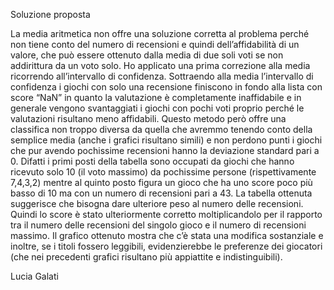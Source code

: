 Soluzione proposta

La media aritmetica non offre una soluzione corretta al problema perché non tiene conto del numero di recensioni e quindi dell’affidabilità di un valore, che può essere ottenuto dalla media di due soli voti se non addirittura da un voto solo.
Ho applicato una prima correzione alla media ricorrendo all’intervallo di confidenza. Sottraendo alla media l’intervallo di confidenza i giochi con solo una recensione finiscono in fondo alla lista con score “NaN” in quanto la valutazione è completamente inaffidabile e in generale vengono svantaggiati i giochi con pochi voti proprio perché le valutazioni risultano meno affidabili.
Questo metodo però offre una classifica non troppo diversa da quella che avremmo tenendo conto della semplice media (anche i grafici risultano simili) e non perdono punti i giochi che pur avendo pochissime recensioni hanno la deviazione standard pari a 0. Difatti i primi posti della tabella sono occupati da giochi che hanno ricevuto solo 10 (il voto massimo) da pochissime persone (rispettivamente 7,4,3,2) mentre al quinto posto figura un gioco che ha uno score poco più basso di 10 ma con un numero di recensioni pari a 43.
La tabella ottenuta suggerisce che bisogna dare ulteriore peso al numero delle recensioni. Quindi lo score è stato ulteriormente corretto moltiplicandolo per il rapporto tra il numero delle recensioni del singolo gioco e il numero di recensioni massimo. Il grafico ottenuto mostra che c’è stata una modifica sostanziale e inoltre, se i titoli fossero leggibili, evidenzierebbe le preferenze dei giocatori (che nei precedenti grafici risultano più appiattite e indistinguibili).

Lucia Galati
